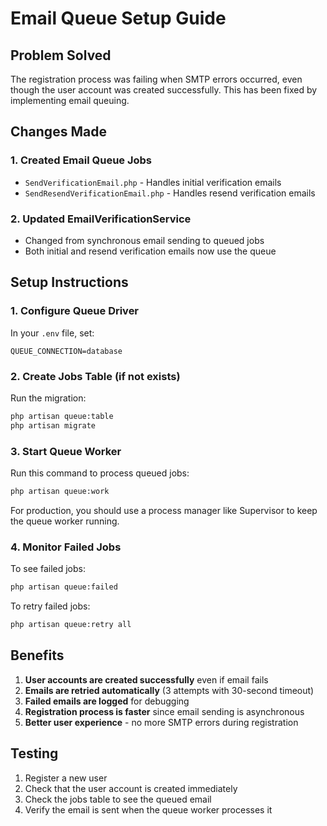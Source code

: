 # Email Queue Setup Guide

## Problem Solved
The registration process was failing when SMTP errors occurred, even though the user account was created successfully. This has been fixed by implementing email queuing.

## Changes Made

### 1. Created Email Queue Jobs
- `SendVerificationEmail.php` - Handles initial verification emails
- `SendResendVerificationEmail.php` - Handles resend verification emails

### 2. Updated EmailVerificationService
- Changed from synchronous email sending to queued jobs
- Both initial and resend verification emails now use the queue

## Setup Instructions

### 1. Configure Queue Driver
In your `.env` file, set:
```env
QUEUE_CONNECTION=database
```

### 2. Create Jobs Table (if not exists)
Run the migration:
```bash
php artisan queue:table
php artisan migrate
```

### 3. Start Queue Worker
Run this command to process queued jobs:
```bash
php artisan queue:work
```

For production, you should use a process manager like Supervisor to keep the queue worker running.

### 4. Monitor Failed Jobs
To see failed jobs:
```bash
php artisan queue:failed
```

To retry failed jobs:
```bash
php artisan queue:retry all
```

## Benefits
1. **User accounts are created successfully** even if email fails
2. **Emails are retried automatically** (3 attempts with 30-second timeout)
3. **Failed emails are logged** for debugging
4. **Registration process is faster** since email sending is asynchronous
5. **Better user experience** - no more SMTP errors during registration

## Testing
1. Register a new user
2. Check that the user account is created immediately
3. Check the jobs table to see the queued email
4. Verify the email is sent when the queue worker processes it 